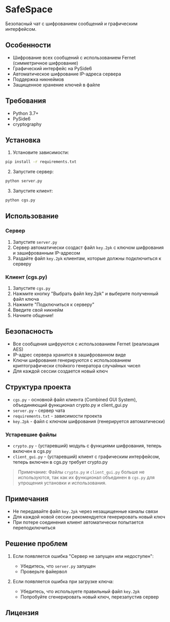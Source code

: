 # SafeSpace

Безопасный чат с шифрованием сообщений и графическим интерфейсом.

## Особенности

- Шифрование всех сообщений с использованием Fernet (симметричное шифрование)
- Графический интерфейс на PySide6
- Автоматическое шифрование IP-адреса сервера
- Поддержка никнеймов
- Защищенное хранение ключей в файле

## Требования

- Python 3.7+
- PySide6
- cryptography

## Установка

1. Установите зависимости:
```bash
pip install -r requirements.txt
```

2. Запустите сервер:
```bash
python server.py
```

3. Запустите клиент:
```bash
python cgs.py
```

## Использование

### Сервер

1. Запустите `server.py`
2. Сервер автоматически создаст файл `key.2pk` с ключом шифрования и зашифрованным IP-адресом
3. Раздайте файл `key.2pk` клиентам, которые должны подключиться к серверу

### Клиент (cgs.py)

1. Запустите `cgs.py`
2. Нажмите кнопку "Выбрать файл key.2pk" и выберите полученный файл ключа
3. Нажмите "Подключиться к серверу"
4. Введите свой никнейм
5. Начните общение!

## Безопасность

- Все сообщения шифруются с использованием Fernet (реализация AES)
- IP-адрес сервера хранится в зашифрованном виде
- Ключи шифрования генерируются с использованием криптографически стойкого генератора случайных чисел
- Для каждой сессии создается новый ключ

## Структура проекта

- `cgs.py` - основной файл клиента (Combined GUI System), объединяющий функционал crypto.py и client_gui.py
- `server.py` - сервер чата
- `requirements.txt` - зависимости проекта
- `key.2pk` - файл с ключом шифрования (генерируется автоматически)

### Устаревшие файлы
- `crypto.py` - (устаревший) модуль с функциями шифрования, теперь включен в cgs.py
- `client_gui.py` - (устаревший) клиент с графическим интерфейсом, теперь включен в cgs.py требует crypto.py

> Примечание: Файлы `crypto.py` и `client_gui.py` больше не используются, так как их функционал объединен в `cgs.py` для упрощения установки и использования.

## Примечания

- Не передавайте файл `key.2pk` через незащищенные каналы связи
- Для каждой новой сессии рекомендуется генерировать новый ключ
- При потере соединения клиент автоматически попытается переподключиться

## Решение проблем

1. Если появляется ошибка "Сервер не запущен или недоступен":
   - Убедитесь, что `server.py` запущен
   - Проверьте файервол

2. Если появляется ошибка при загрузке ключа:
   - Убедитесь, что используете правильный файл `key.2pk`
   - Попробуйте сгенерировать новый ключ, перезапустив сервер

## Лицензия
